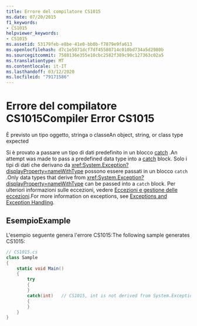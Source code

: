 ```yaml
---
title: Errore del compilatore CS1015
ms.date: 07/20/2015
f1_keywords:
- CS1015
helpviewer_keywords:
- CS1015
ms.assetid: 53179feb-e8be-41e0-bb0b-f7879e9fa613
ms.openlocfilehash: d7c1e5071dcf7df45580714c010bd734a5d2980b
ms.sourcegitcommit: 7588136e355e10cbc2582f389c90c127363c02a5
ms.translationtype: MT
ms.contentlocale: it-IT
ms.lasthandoff: 03/12/2020
ms.locfileid: "79171586"
---
```

# <a name="compiler-error-cs1015"></a><span data-ttu-id="536b3-102">Errore del compilatore CS1015</span><span class="sxs-lookup"><span data-stu-id="536b3-102">Compiler Error CS1015</span></span>
<span data-ttu-id="536b3-103">È previsto un tipo oggetto, stringa o classe</span><span class="sxs-lookup"><span data-stu-id="536b3-103">An object, string, or class type expected</span></span>  
  
 <span data-ttu-id="536b3-104">Si è provato a passare un tipo di dati predefinito in un blocco [catch](../language-reference/keywords/try-catch.md) .</span><span class="sxs-lookup"><span data-stu-id="536b3-104">An attempt was made to pass a predefined data type into a [catch](../language-reference/keywords/try-catch.md) block.</span></span> <span data-ttu-id="536b3-105">Solo i tipi di dati che derivano da <xref:System.Exception?displayProperty=nameWithType> possono essere passati in un blocco `catch` .</span><span class="sxs-lookup"><span data-stu-id="536b3-105">Only data types that derive from <xref:System.Exception?displayProperty=nameWithType> can be passed into a `catch` block.</span></span> <span data-ttu-id="536b3-106">Per ulteriori informazioni sulle eccezioni, vedere [Eccezioni e gestione delle eccezioni](../programming-guide/exceptions/index.md).</span><span class="sxs-lookup"><span data-stu-id="536b3-106">For more information on exceptions, see [Exceptions and Exception Handling](../programming-guide/exceptions/index.md).</span></span>  
  
## <a name="example"></a><span data-ttu-id="536b3-107">Esempio</span><span class="sxs-lookup"><span data-stu-id="536b3-107">Example</span></span>  
 <span data-ttu-id="536b3-108">L'esempio seguente genera l'errore CS1015:</span><span class="sxs-lookup"><span data-stu-id="536b3-108">The following sample generates CS1015:</span></span>  
  
```csharp  
// CS1015.cs  
class Sample  
{  
    static void Main()  
    {  
        try
        {  
        }  
        catch(int)   // CS1015, int is not derived from System.Exception  
        {  
        }  
    }  
}  
```
